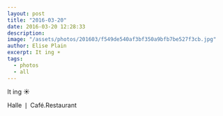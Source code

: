 ```yaml
---
layout: post
title: "2016-03-20"
date: 2016-03-20 12:28:33
description: 
image: "/assets/photos/201603/f549de540af3bf350a9bfb7be527f3cb.jpg"
author: Elise Plain
excerpt: It ing ☀️
tags: 
  - photos
  - all
---
```


It ing ☀️
<p></p>
Halle ❘ Café.Restaurant